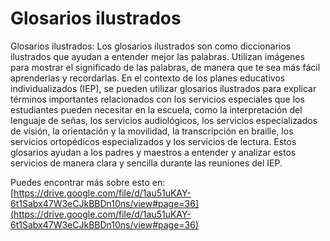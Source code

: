 # Glosarios ilustrados
Glosarios ilustrados: Los glosarios ilustrados son como diccionarios ilustrados que ayudan a entender mejor las palabras. Utilizan imágenes para mostrar el significado de las palabras, de manera que te sea más fácil aprenderlas y recordarlas. En el contexto de los planes educativos individualizados (IEP), se pueden utilizar glosarios ilustrados para explicar términos importantes relacionados con los servicios especiales que los estudiantes pueden necesitar en la escuela, como la interpretación del lenguaje de señas, los servicios audiológicos, los servicios especializados de visión, la orientación y la movilidad, la transcripción en braille, los servicios ortopédicos especializados y los servicios de lectura. Estos glosarios ayudan a los padres y maestros a entender y analizar estos servicios de manera clara y sencilla durante las reuniones del IEP.

Puedes encontrar más sobre esto en: [https://drive.google.com/file/d/1au51uKAY-6t1Sabx47W3eCJkBBDn10ns/view#page=36](https://drive.google.com/file/d/1au51uKAY-6t1Sabx47W3eCJkBBDn10ns/view#page=36)
